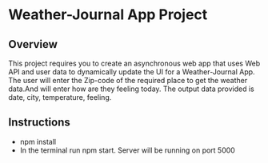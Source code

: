 # Weather-Journal App Project

## Overview
This project requires you to create an asynchronous web app that uses Web API and user data to dynamically update the UI for a Weather-Journal App. The user will enter the Zip-code of the required place to get the weather data.And will enter how are they feeling today.
The output data provided is date, city, temperature, feeling.

## Instructions
* npm install
* In the terminal run  npm start. Server will be running on port 5000
